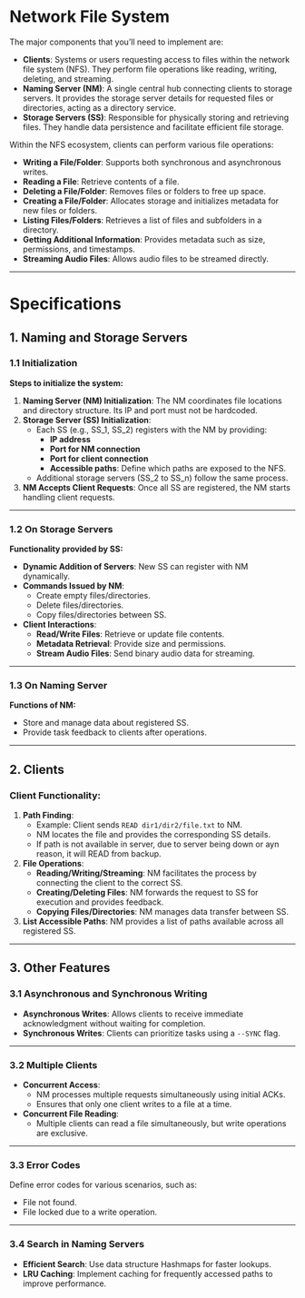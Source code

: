 # Network File System

The major components that you’ll need to implement are:

- **Clients**: Systems or users requesting access to files within the network file system (NFS). They perform file operations like reading, writing, deleting, and streaming.
- **Naming Server (NM)**: A single central hub connecting clients to storage servers. It provides the storage server details for requested files or directories, acting as a directory service.
- **Storage Servers (SS)**: Responsible for physically storing and retrieving files. They handle data persistence and facilitate efficient file storage.

Within the NFS ecosystem, clients can perform various file operations:

- **Writing a File/Folder**: Supports both synchronous and asynchronous writes.
- **Reading a File**: Retrieve contents of a file.
- **Deleting a File/Folder**: Removes files or folders to free up space.
- **Creating a File/Folder**: Allocates storage and initializes metadata for new files or folders.
- **Listing Files/Folders**: Retrieves a list of files and subfolders in a directory.
- **Getting Additional Information**: Provides metadata such as size, permissions, and timestamps.
- **Streaming Audio Files**: Allows audio files to be streamed directly.

---

# Specifications

## 1. Naming and Storage Servers

### 1.1 Initialization

**Steps to initialize the system:**

1. **Naming Server (NM) Initialization**: The NM coordinates file locations and directory structure. Its IP and port must not be hardcoded.
2. **Storage Server (SS) Initialization**:
   - Each SS (e.g., SS_1, SS_2) registers with the NM by providing:
     - **IP address**
     - **Port for NM connection**
     - **Port for client connection**
     - **Accessible paths**: Define which paths are exposed to the NFS.
   - Additional storage servers (SS_2 to SS_n) follow the same process.
3. **NM Accepts Client Requests**: Once all SS are registered, the NM starts handling client requests.

---

### 1.2 On Storage Servers

**Functionality provided by SS:**

- **Dynamic Addition of Servers**: New SS can register with NM dynamically.
- **Commands Issued by NM**:
  - Create empty files/directories.
  - Delete files/directories.
  - Copy files/directories between SS.
- **Client Interactions**:
  - **Read/Write Files**: Retrieve or update file contents.
  - **Metadata Retrieval**: Provide size and permissions.
  - **Stream Audio Files**: Send binary audio data for streaming.

---

### 1.3 On Naming Server

**Functions of NM:**

- Store and manage data about registered SS.
- Provide task feedback to clients after operations.

---

## 2. Clients

### Client Functionality:

1. **Path Finding**:
   - Example: Client sends `READ dir1/dir2/file.txt` to NM.
   - NM locates the file and provides the corresponding SS details.
   - If path is not available in server, due to server being down or ayn reason, it will READ from backup.
2. **File Operations**:
   - **Reading/Writing/Streaming**: NM facilitates the process by connecting the client to the correct SS.
   - **Creating/Deleting Files**: NM forwards the request to SS for execution and provides feedback.
   - **Copying Files/Directories**: NM manages data transfer between SS.
3. **List Accessible Paths**: NM provides a list of paths available across all registered SS.

---

## 3. Other Features

### 3.1 Asynchronous and Synchronous Writing

- **Asynchronous Writes**: Allows clients to receive immediate acknowledgment without waiting for completion.
- **Synchronous Writes**: Clients can prioritize tasks using a `--SYNC` flag.


---

### 3.2 Multiple Clients

- **Concurrent Access**:
  - NM processes multiple requests simultaneously using initial ACKs.
  - Ensures that only one client writes to a file at a time.
- **Concurrent File Reading**:
  - Multiple clients can read a file simultaneously, but write operations are exclusive.

---

### 3.3 Error Codes

Define error codes for various scenarios, such as:
- File not found.
- File locked due to a write operation.

---

### 3.4 Search in Naming Servers

- **Efficient Search**: Use data structure Hashmaps for faster lookups.
- **LRU Caching**: Implement caching for frequently accessed paths to improve performance.

